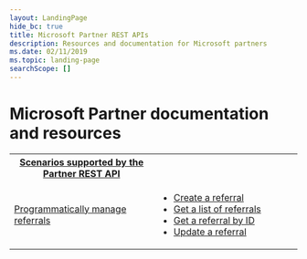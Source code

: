 ```yaml
---
layout: LandingPage
hide_bc: true
title: Microsoft Partner REST APIs
description: Resources and documentation for Microsoft partners
ms.date: 02/11/2019
ms.topic: landing-page
searchScope: []
---
```


# Microsoft Partner documentation and resources

<table>
  <colgroup>
    <col width="50%" />
    <col width="50%" />
  </colgroup>
  <tbody>
    <tr colspan="2"><th><a href="develop/scenarios.md">Scenarios supported by the Partner REST API</a></th></tr>
    <tr>
      <td>
        <a href="develop/referrals.md">Programmatically manage referrals</a></td>
      <td>
        <ul>
          <li><a href="develop/create-a-referral.md">Create a referral</a></li> 
          <li><a href="develop/get-a-list-of-referrals.md">Get a list of referrals</a></li> 
          <li><a href="develop/get-a-referral-by-id.md">Get a referral by ID</a></li> 
          <li><a href="develop/update-a-referral.md">Update a referral</a></li> 
        </ul>
      </td>
    </tr>
  </tbody>
</table>
